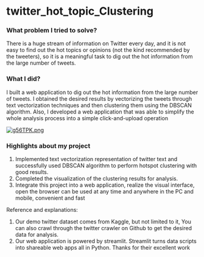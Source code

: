# twitter_hot_topic_Clustering


###	What problem I tried to solve?
There is a huge stream of information on Twitter every day, and it is not easy to find out the hot topics or opinions (not the kind recommended by the tweeters), so it is a meaningful task to dig out the hot information from the large number of tweets.

###	What I did?
I built a web application to dig out the hot information from the large number of tweets. 
I obtained the desired results by vectorizing the tweets through text vectorization techniques and then clustering them using the DBSCAN algorithm.
Also, I developed a web application that was able to simplify the whole analysis process into a simple click-and-upload operation
 
[![g56TPK.png](https://z3.ax1x.com/2021/05/19/g56TPK.png)](https://imgtu.com/i/g56TPK)

###	Highlights about my project
1.	Implemented text vectorization representation of twitter text and successfully used DBSCAN algorithm to perform hotspot clustering with good results.
2.	Completed the visualization of the clustering results for analysis.
3.	Integrate this project into a web application, realize the visual interface, open the browser can be used at any time and anywhere in the PC and mobile, convenient and fast

Reference and explanations:
1.	Our demo twitter dataset comes from Kaggle, but not limited to it, You can also crawl through the twitter crawler on Github to get the desired data for analysis.
2.	Our web application is powered by streamlit. Streamlit turns data scripts into shareable web apps all in Python. Thanks for their excellent work

